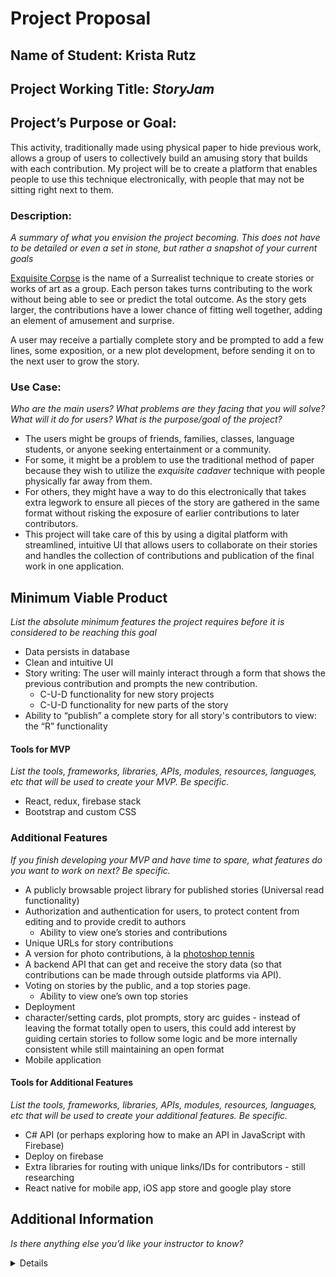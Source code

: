 # Project Proposal

## Name of Student: Krista Rutz

## Project Working Title: _StoryJam_

## Project’s Purpose or Goal:

This activity, traditionally made using physical paper to hide previous work, allows a group of users to collectively build an amusing story that builds with each contribution. My project will be to create a platform that enables people to use this technique electronically, with people that may not be sitting right next to them.

### Description:

_A summary of what you envision the project becoming. This does not have to be detailed or even a set in stone, but rather a snapshot of your current goals_

[Exquisite Corpse](https://en.wikipedia.org/wiki/Exquisite_corpse) is the name of a Surrealist technique to create stories or works of art as a group. Each person takes turns contributing to the work without being able to see or predict the total outcome. As the story gets larger, the contributions have a lower chance of fitting well together, adding an element of amusement and surprise.

A user may receive a partially complete story and be prompted to add a few lines, some exposition, or a new plot development, before sending it on to the next user to grow the story.

### Use Case:

_Who are the main users? What problems are they facing that you will solve? What will it do for users? What is the purpose/goal of the project?_

- The users might be groups of friends, families, classes, language students, or anyone seeking entertainment or a community.
- For some, it might be a problem to use the traditional method of paper because they wish to utilize the _exquisite cadaver_ technique with people physically far away from them.
- For others, they might have a way to do this electronically that takes extra legwork to ensure all pieces of the story are gathered in the same format without risking the exposure of earlier contributions to later contributors.
- This project will take care of this by using a digital platform with streamlined, intuitive UI that allows users to collaborate on their stories and handles the collection of contributions and publication of the final work in one application.

## Minimum Viable Product

_List the absolute minimum features the project requires before it is considered to be reaching this goal_

- Data persists in database
- Clean and intuitive UI
- Story writing: The user will mainly interact through a form that shows the previous contribution and prompts the new contribution.
  - C-U-D functionality for new story projects
  - C-U-D functionality for new parts of the story
- Ability to “publish” a complete story for all story's contributors to view: the “R” functionality

#### Tools for MVP

_List the tools, frameworks, libraries, APIs, modules, resources, languages, etc that will be used to create your MVP. Be specific._

- React, redux, firebase stack
- Bootstrap and custom CSS

### Additional Features

_If you finish developing your MVP and have time to spare, what features do you want to work on next? Be specific._

- A publicly browsable project library for published stories (Universal read functionality)
- Authorization and authentication for users, to protect content from editing and to provide credit to authors
  - Ability to view one’s stories and contributions
- Unique URLs for story contributions
- A version for photo contributions, à la [photoshop tennis](https://en.wikipedia.org/wiki/Photoshop_contest#Photoshop_tennis)
- A backend API that can get and receive the story data (so that contributions can be made through outside platforms via API).
- Voting on stories by the public, and a top stories page.
  - Ability to view one’s own top stories
- Deployment
- character/setting cards, plot prompts, story arc guides - instead of leaving the format totally open to users, this could add interest by guiding certain stories to follow some logic and be more internally consistent while still maintaining an open format
- Mobile application

#### Tools for Additional Features

_List the tools, frameworks, libraries, APIs, modules, resources, languages, etc that will be used to create your additional features. Be specific._

- C# API (or perhaps exploring how to make an API in JavaScript with Firebase)
- Deploy on firebase
- Extra libraries for routing with unique links/IDs for contributors - still researching
- React native for mobile app, iOS app store and google play store

## Additional Information

_Is there anything else you’d like your instructor to know?_

<details>
Honestly, I think this idea could be fun and have versatile use cases and I feel like I have written a decent proposal but I’m not that committed to it.
I would love to do something more abstract, like build a tool that parses language using English syntax rules, but I’m not sure about how that would be applicable and I’m very sure that Google has already perfected this tech so I don’t want to be redundant.
Other ideas I had included building a tool that will send you a text the night before if you should wake up for an unmissable sunrise (pulling weather data from an API and using location, using an algorithm to determine good sunrise conditions, and SMS), or building a more functional static site for a non-profit organization (I have a connection to an NGO in Uganda that I could build a mobile version of their site, but they use WIX, and it seems like a bit of a shame not to use any actual programming languages in my project).
I also would potentially have a lot to gain from using MapBox as I did in my first team week project and focusing on a deep dive with that since geodata is something I would be pretty interested to do as a job, but I’m again not really sure what I would want to build that isn’t redundant. Perhaps a travel bucket list builder app? I’m not sure.
Resources for React Native?? Is learning an entirely new platform advised against
</details>
